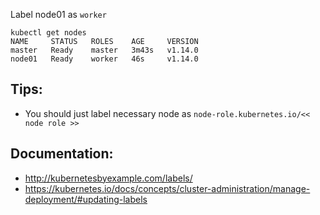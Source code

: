 Label node01 as `worker`

```
kubectl get nodes
NAME     STATUS   ROLES    AGE     VERSION
master   Ready    master   3m43s   v1.14.0
node01   Ready    worker   46s     v1.14.0
```


## Tips:
- You should just label necessary node as `node-role.kubernetes.io/<< node role >>`

## Documentation:
- http://kubernetesbyexample.com/labels/
- https://kubernetes.io/docs/concepts/cluster-administration/manage-deployment/#updating-labels